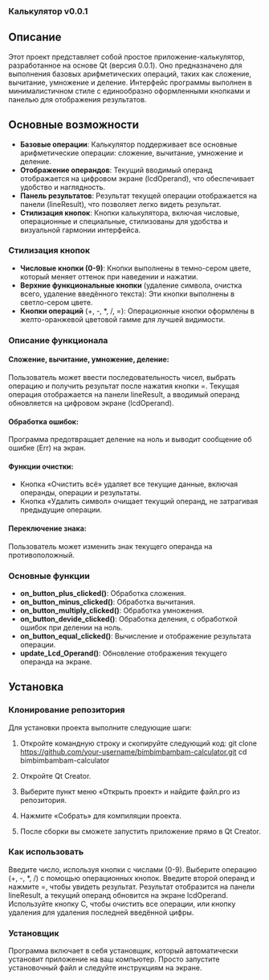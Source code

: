 ### Калькулятор v0.0.1

## Описание

Этот проект представляет собой простое приложение-калькулятор, разработанное на основе Qt (версия 0.0.1). Оно предназначено для выполнения базовых арифметических операций, таких как сложение, вычитание, умножение и деление. Интерфейс программы выполнен в минималистичном стиле с единообразно оформленными кнопками и панелью для отображения результатов.

## Основные возможности

- **Базовые операции**: Калькулятор поддерживает все основные арифметические операции: сложение, вычитание, умножение и деление.
- **Отображение операндов**: Текущий вводимый операнд отображается на цифровом экране (lcdOperand), что обеспечивает удобство и наглядность.
- **Панель результатов**: Результат текущей операции отображается на панели (lineResult), что позволяет легко видеть результат.
- **Стилизация кнопок**: Кнопки калькулятора, включая числовые, операционные и специальные, стилизованы для удобства и визуальной гармонии интерфейса.

### Стилизация кнопок

- **Числовые кнопки (0-9)**: Кнопки выполнены в темно-сером цвете, который меняет оттенок при наведении и нажатии.
- **Верхние функциональные кнопки** (удаление символа, очистка всего, удаление введённого текста): Эти кнопки выполнены в светло-сером цвете.
- **Кнопки операций** (+, -, *, /, =): Операционные кнопки оформлены в желто-оранжевой цветовой гамме для лучшей видимости.

### Описание функционала

#### Сложение, вычитание, умножение, деление:

Пользователь может ввести последовательность чисел, выбрать операцию и получить результат после нажатия кнопки =. Текущая операция отображается на панели lineResult, а вводимый операнд обновляется на цифровом экране (lcdOperand).

#### Обработка ошибок:

Программа предотвращает деление на ноль и выводит сообщение об ошибке (Err) на экран.

#### Функции очистки:

- Кнопка «Очистить всё» удаляет все текущие данные, включая операнды, операции и результаты.
- Кнопка «Удалить символ» очищает текущий операнд, не затрагивая предыдущие операции.

#### Переключение знака:

Пользователь может изменить знак текущего операнда на противоположный.

### Основные функции

- **on_button_plus_clicked()**: Обработка сложения.
- **on_button_minus_clicked()**: Обработка вычитания.
- **on_button_multiply_clicked()**: Обработка умножения.
- **on_button_devide_clicked()**: Обработка деления, с обработкой ошибок при делении на ноль.
- **on_button_equal_clicked()**: Вычисление и отображение результата операции.
- **update_Lcd_Operand()**: Обновление отображения текущего операнда на экране.

## Установка

### Клонирование репозитория

Для установки проекта выполните следующие шаги:

1. Откройте командную строку и скопируйте следующий код:
   git clone https://github.com/your-username/bimbimbambam-calculator.git
   cd bimbimbambam-calculator

2. Откройте Qt Creator.
3. Выберите пункт меню «Открыть проект» и найдите файл.pro из репозитория.
4. Нажмите «Собрать» для компиляции проекта.

5. После сборки вы сможете запустить приложение прямо в Qt Creator.

### Как использовать

Введите число, используя кнопки с числами (0-9).
Выберите операцию (+, -, *, /) с помощью операционных кнопок.
Введите второй операнд и нажмите =, чтобы увидеть результат.
Результат отобразится на панели lineResult, а текущий операнд обновится на экране lcdOperand.
Используйте кнопку C, чтобы очистить все операции, или кнопку удаления для удаления последней введённой цифры.

### Установщик

Программа включает в себя установщик, который автоматически установит приложение на ваш компьютер. Просто запустите установочный файл и следуйте инструкциям на экране.
